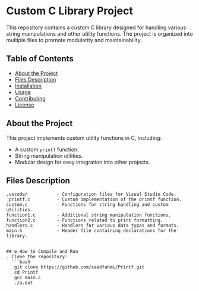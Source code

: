 # Custom C Library Project

This repository contains a custom C library designed for handling various string manipulations and other utility functions. The project is organized into multiple files to promote modularity and maintainability.

## Table of Contents

- [About the Project](#about-the-project)
- [Files Description](#files-description)
- [Installation](#installation)
- [Usage](#usage)
- [Contributing](#contributing)
- [License](#license)

## About the Project

This project implements custom utility functions in C, including:
- A custom `printf` function.
- String manipulation utilities.
- Modular design for easy integration into other projects.

## Files Description

```plaintext
.vscode/           - Configuration files for Visual Studio Code.
_printf.c          - Custom implementation of the printf function.
custom.c           - Functions for string handling and custom utilities.
function1.c        - Additional string manipulation functions.
function2.c        - Functions related to print formatting.
handlers.c         - Handlers for various data types and formats.
main.h             - Header file containing declarations for the library.


## ⚙️ How to Compile and Run
. Clone the repository:
  ```bash
   git clone https://github.com/saadfahmi/Printf.git
   cd Printf
   gcc main.c
   ./a.out
